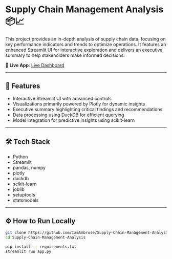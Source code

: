 # Supply Chain Management Analysis 📦📈

This project provides an in-depth analysis of supply chain data, focusing on key performance indicators and trends to optimize operations. It features an enhanced Streamlit UI for interactive exploration and delivers an executive summary to help stakeholders make informed decisions.

🔗 **Live App**: [Live Dashboard](https://supply-chain-management-analysis-9tlm8uirarn4nznmamwcn6.streamlit.app/)

---

## 🚀 Features

- Interactive Streamlit UI with advanced controls  
- Visualizations primarily powered by Plotly for dynamic insights  
- Executive summary highlighting critical findings and recommendations  
- Data processing using DuckDB for efficient querying  
- Model integration for predictive insights using scikit-learn  

---

## 🛠️ Tech Stack

- Python  
- Streamlit  
- pandas, numpy  
- plotly  
- duckdb  
- scikit-learn  
- joblib  
- setuptools  
- statsmodels  

---

## ⚙️ How to Run Locally

```bash
git clone https://github.com/IamAmbrose/Supply-Chain-Management-Analysis.git
cd Supply-Chain-Management-Analysis

pip install -r requirements.txt
streamlit run app.py


